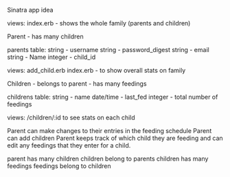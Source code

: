 Sinatra app idea

views:
index.erb - shows the whole family (parents and children)

Parent - has many children


parents table:
string - username
string - password_digest
string - email
string - Name
integer - child_id


views:
add_child.erb
index.erb - to show overall stats on family


Children - belongs to parent
	       - has many feedings

childrens table:
string - name
date/time - last_fed
integer - total number of feedings

views:
/children/:id
to see stats on each child


Parent can make changes to their entries in the feeding schedule
Parent can add children
Parent keeps track of which child they are feeding and can edit any feedings that they enter for a child.


parent has many children
children belong to parents
children has many feedings
feedings belong to children
